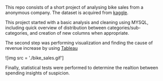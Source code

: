 This repo consists of a short project of analysing bike sales from a anonymous company.
The dataset is acquired from [kaggle](https://www.kaggle.com/datasets/thedevastator/analyzing-customer-spending-habits-to-improve-sa).

This project started with a basic analysis and cleaning using MYSQL, including quick overview of distribution between categories/sub-categories, and creation of new columns when appropriate.

The second step was performing visualization and finding the cause of revenue increase by using [Tableau](https://public.tableau.com/views/bikesalesanalysis_16728519380800/Distributionsofunitpricesacrossproductcategories_?:language=en-GB&publish=yes&:display_count=n&:origin=viz_share_link)

![img src = './bike_sales.gif']

Finally, statistical tests were performed to determine the realtion between spending insights of suspicion.
